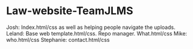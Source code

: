 # Law-website-TeamJLMS
Josh: Index.html/css as well as helping people navigate the uploads.
Leland: Base web template.html/css. Repo manager. What.html/css
Mike: who.html/css
Stephanie: contact.html/css
